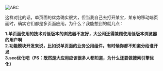 ![ABC](https://images2018.cnblogs.com/blog/1272535/201803/1272535-20180320145829479-11759937.png) 

这样对比的话，单页面的优势确实很大，但当我自己去打开某宝，某东的移动端页面时，确实它们都是多页面应用。为什么？我能想到的就几点：

**1.单页面使用的技术对低版本的浏览器不友好，大公司还得兼顾使用低版本浏览器的用户啊<br/>
2.功能模块开发来说，比如说单页面的业务公用组件，有时候你都不知道分给谁开发<br/>
3.seo优化吧（PS：既然是大应用应该很多人都知道，为什么还要做搜索引擎优化）**
